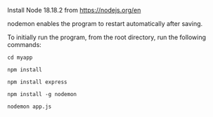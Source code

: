 Install Node 18.18.2 from https://nodejs.org/en

nodemon enables the program to restart automatically after saving.

To initially run the program, from the root directory, run the following commands:

`cd myapp`

`npm install`

`npm install express`

`npm install -g nodemon`

`nodemon app.js`
